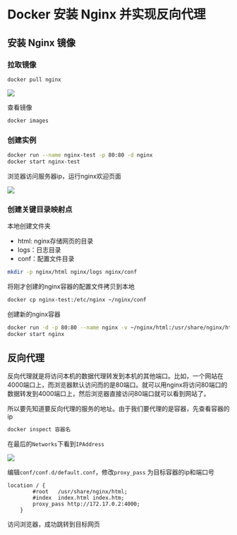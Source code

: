 # Docker 安装 Nginx 并实现反向代理

## 安装 Nginx 镜像

### 拉取镜像

```sh
docker pull nginx
```

![](https://s3.ax1x.com/2021/01/22/solJBT.png)

查看镜像

```sh
docker images
```

### 创建实例

```sh
docker run --name nginx-test -p 80:80 -d nginx
docker start nginx-test
```

浏览器访问服务器ip，运行nginx欢迎页面

![](https://s3.ax1x.com/2021/01/22/so3wOx.png)

### 创建关键目录映射点

本地创建文件夹

- html: nginx存储网页的目录
- logs：日志目录
- conf：配置文件目录

```sh
mkdir -p nginx/html nginx/logs nginx/conf
```

将刚才创建的nginx容器的配置文件拷贝到本地

```sh
docker cp nginx-test:/etc/nginx ~/nginx/conf
```

创建新的nginx容器

```sh
docker run -d -p 80:80 --name nginx -v ~/nginx/html:/usr/share/nginx/html -v ~/nginx/logs:/var/log/nginx -v ~/nginx/conf:/etc/nginx nginx
docker start nginx
```

## 反向代理

反向代理就是将访问本机的数据代理转发到本机的其他端口。比如，一个网站在4000端口上，而浏览器默认访问而的是80端口。就可以用nginx将访问80端口的数据转发到4000端口上，然后浏览器直接访问80端口就可以看到网站了。

所以要先知道要反向代理的服务的地址。由于我们要代理的是容器，先查看容器的ip

```sh
docker inspect 容器名
```

在最后的`Networks`下看到`IPAddress`

![](https://s3.ax1x.com/2021/01/22/soJmfe.png)

编辑`conf/conf.d/default.conf`，修改`proxy_pass` 为目标容器的ip和端口号

```
location / {
        #root   /usr/share/nginx/html;
        #index  index.html index.htm;
        proxy_pass http://172.17.0.2:4000;
    }
```

访问浏览器，成功跳转到目标网页